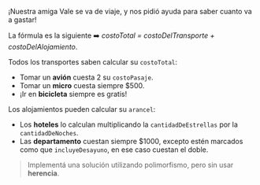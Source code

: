 ¡Nuestra amiga Vale se va de viaje, y nos pidió ayuda para saber cuanto va a gastar!

La fórmula es la siguiente :arrow_right: _costoTotal = costoDelTransporte + costoDelAlojamiento_.

Todos los transportes saben calcular su `costoTotal`:

* Tomar un **avión** cuesta 2 su `costoPasaje`.
* Tomar un **micro** cuesta siempre $500.
* ¡Ir en **bicicleta** siempre es gratis!

Los alojamientos pueden calcular su `arancel`:

* Los **hoteles** lo calculan multiplicando la `cantidadDeEstrellas` por la `cantidadDeNoches`.
* Las **departamento** cuestan siempre $1000, excepto estén marcados como que `incluyeDesayuno`, en ese caso cuestan el doble.

> Implementá una solución utilizando polimorfismo, pero sin usar **herencia**.



